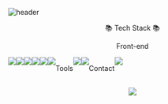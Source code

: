 ![header](https://capsule-render.vercel.app/api?type=waving&color=timeGradient&text=Welcome%20to%20Iseo's%20GitHub%20👋&animation=twinkling&fontSize=35&fontAlignY=40&fontAlign=70&height=250)

<div align='center'>
<p>  📚 Tech Stack 📚</p>
<p> Front-end </p>
<div style="display:flex; flex-direction:row;">
  <img src="https://img.shields.io/badge/HTML5-E34F26?style=flat-square&logo=HTML5&logoColor=white"/>
  <img src="https://img.shields.io/badge/CSS3-1572B6?style=flat-square&logo=CSS3&logoColor=white"/>
  <img src="https://img.shields.io/badge/javascript-F7DF1E?style=flat-square&logo=javascript&logoColor=white"/>
  <img src="https://img.shields.io/badge/React-61DAFB?style=flat-square&logo=React&logoColor=white"/>
  <img src="https://img.shields.io/badge/typescript-3178C6?style=flat-square&logo=typescript&logoColor=white"/>
  <img src="https://img.shields.io/badge/styledcomponents-DB7093?style=flat-square&logo=styledcomponents&logoColor=white"/>
  <br />
  <br />
<p> Tools </p>
  <img src="https://img.shields.io/badge/figma-F24E1E?style=flat-square&logo=figma&logoColor=white"/>
  <img src="https://img.shields.io/badge/github-181717?style=flat-square&logo=github&logoColor=white"/>
<br />
<br />
<p>Contact</p>
  <a href="mailto:rks85227@gmail.com" target="_blank"><img src="https://img.shields.io/badge/gmail-EA4335?style=flat-square&logo=gmail&logoColor=white"/></a>
</div><br>
</div>
<div align="center">
  <img src="https://github-readme-stats.vercel.app/api/top-langs/?username=ryuiseo&layout=compact">
</div>
